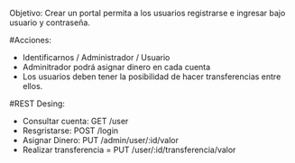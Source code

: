 Objetivo: Crear un portal permita a los usuarios registrarse e ingresar bajo usuario y contraseña.

#Acciones:
- Identificarnos / Administrador / Usuario
- Adminitrador podrá asignar dinero en cada cuenta
- Los usuarios deben tener la posibilidad de hacer transferencias entre ellos.


#REST Desing:
- Consultar cuenta: GET /user
- Resgristarse: POST /login
- Asignar Dinero: PUT /admin/user/:id/valor
- Realizar transferencia = PUT /user/:id/transferencia/valor
